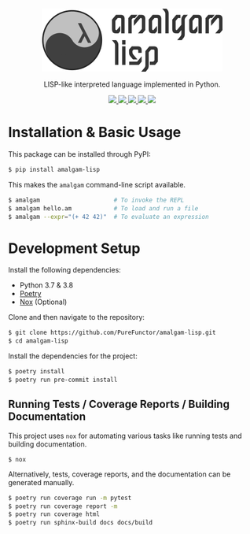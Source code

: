 <p align="center">
  <img src="https://raw.githubusercontent.com/PureFunctor/amalgam-lisp/develop/docs/logo.png"></img>
</p>

<p align="center">
  LISP-like interpreted language implemented in Python.
</p>

<p align="center">
  <a href="https://github.com/PureFunctor/amalgam-lisp/actions">
    <img src="https://img.shields.io/github/workflow/status/PureFunctor/amalgam-lisp/Tests?logo=github&style=flat-square">
    </a>
  <a href="https://codecov.io/gh/PureFunctor/amalgam-lisp/">
    <img src="https://img.shields.io/codecov/c/gh/purefunctor/amalgam-lisp?label=codecov&logo=codecov&style=flat-square">
  </a>
  <a href="https://amalgam-lisp.readthedocs.io/">
    <img src="https://img.shields.io/readthedocs/amalgam-lisp?style=flat-square">
  </a>
  <a href="https://pypi.org/project/amalgam-lisp/">
    <img src="https://img.shields.io/pypi/v/amalgam-lisp?style=flat-square">
  </a>
  <a href="https://pypi.org/project/amalgam-lisp/">
    <img src="https://img.shields.io/pypi/pyversions/amalgam-lisp?style=flat-square" >
  </a>
</p>

# Installation & Basic Usage
This package can be installed through PyPI:
```bash
$ pip install amalgam-lisp
```
This makes the `amalgam` command-line script available.
```bash
$ amalgam                     # To invoke the REPL
$ amalgam hello.am            # To load and run a file
$ amalgam --expr="(+ 42 42)"  # To evaluate an expression
```

# Development Setup
Install the following dependencies:
* Python 3.7 & 3.8
* [Poetry](https://python-poetry.org)
* [Nox](https://nox.thea.codes/en/stable/) (Optional)

Clone and then navigate to the repository:
```bash
$ git clone https://github.com/PureFunctor/amalgam-lisp.git
$ cd amalgam-lisp
```

Install the dependencies for the project:
```bash
$ poetry install
$ poetry run pre-commit install
```

## Running Tests / Coverage Reports / Building Documentation
This project uses `nox` for automating various tasks like running tests and building documentation.
```
$ nox
```

Alternatively, tests, coverage reports, and the documentation can be generated manually.
```bash
$ poetry run coverage run -m pytest
$ poetry run coverage report -m
$ poetry run coverage html
$ poetry run sphinx-build docs docs/build
```
